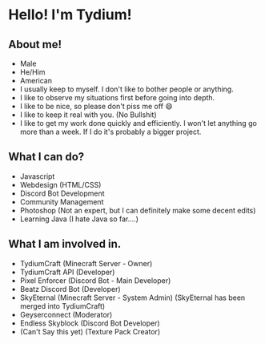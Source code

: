 # Hello! I'm Tydium!

## About me!
- Male
- He/Him
- American
- I usually keep to myself. I don't like to bother people or anything.
- I like to observe my situations first before going into depth.
- I like to be nice, so please don't piss me off 😄
- I like to keep it real with you. (No Bullshit)
- I like to get my work done quickly and efficiently. I won't let anything go more than a week. If I do it's probably a bigger project.

## What I can do?
- Javascript
- Webdesign (HTML/CSS)
- Discord Bot Development
- Community Management
- Photoshop (Not an expert, but I can definitely make some decent edits)
- Learning Java (I hate Java so far....)

## What I am involved in.
- TydiumCraft (Minecraft Server - Owner)
- TydiumCraft API (Developer)
- Pixel Enforcer (Discord Bot - Main Developer)
- Beatz Discord Bot (Developer)
- SkyEternal (Minecraft Server - System Admin) (SkyEternal has been merged into TydiumCraft)
- Geyserconnect (Moderator)
- Endless Skyblock (Discord Bot Developer)
- (Can't Say this yet) (Texture Pack Creator)
